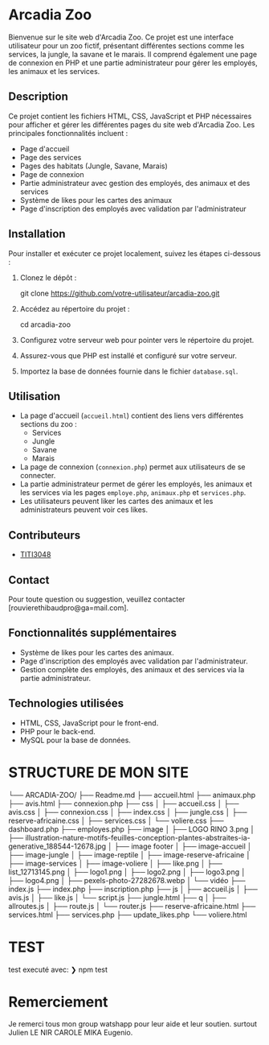 # Arcadia Zoo

Bienvenue sur le site web d'Arcadia Zoo. Ce projet est une interface utilisateur pour un zoo fictif, présentant différentes sections comme les services, la jungle, la savane et le marais. Il comprend également une page de connexion en PHP et une partie administrateur pour gérer les employés, les animaux et les services.

## Description

Ce projet contient les fichiers HTML, CSS, JavaScript et PHP nécessaires pour afficher et gérer les différentes pages du site web d'Arcadia Zoo. Les principales fonctionnalités incluent :
- Page d'accueil
- Page des services
- Pages des habitats (Jungle, Savane, Marais)
- Page de connexion
- Partie administrateur avec gestion des employés, des animaux et des services
- Système de likes pour les cartes des animaux
- Page d'inscription des employés avec validation par l'administrateur

## Installation

Pour installer et exécuter ce projet localement, suivez les étapes ci-dessous :

1. Clonez le dépôt :

    git clone https://github.com/votre-utilisateur/arcadia-zoo.git
  
2. Accédez au répertoire du projet :

    cd arcadia-zoo
 
3. Configurez votre serveur web pour pointer vers le répertoire du projet.
4. Assurez-vous que PHP est installé et configuré sur votre serveur.
5. Importez la base de données fournie dans le fichier `database.sql`.

## Utilisation

- La page d'accueil (`accueil.html`) contient des liens vers différentes sections du zoo :
  - Services
  - Jungle
  - Savane
  - Marais
- La page de connexion (`connexion.php`) permet aux utilisateurs de se connecter.
- La partie administrateur permet de gérer les employés, les animaux et les services via les pages `employe.php`, `animaux.php` et `services.php`.
- Les utilisateurs peuvent liker les cartes des animaux et les administrateurs peuvent voir ces likes.


## Contributeurs

- [TITI3048](https://github.com/TITI3048/ARCADIA-ZOO)

## Contact

Pour toute question ou suggestion, veuillez contacter [rouvierethibaudpro@ga=mail.com].

## Fonctionnalités supplémentaires

- Système de likes pour les cartes des animaux.
- Page d'inscription des employés avec validation par l'administrateur.
- Gestion complète des employés, des animaux et des services via la partie administrateur.

## Technologies utilisées

- HTML, CSS, JavaScript pour le front-end.
- PHP pour le back-end.
- MySQL pour la base de données.

# STRUCTURE DE MON SITE

└── ARCADIA-ZOO/
    ├── Readme.md
    ├── accueil.html
    ├── animaux.php
    ├── avis.html
    ├── connexion.php
    ├── css
    │   ├── accueil.css
    │   ├── avis.css
    │   ├── connexion.css
    │   ├── index.css
    │   ├── jungle.css
    │   ├── reserve-africaine.css
    │   ├── services.css
    │   └── voliere.css
    ├── dashboard.php
    ├── employes.php
    ├── image
    │   ├── LOGO RINO 3.png
    │   ├── illustration-nature-motifs-feuilles-conception-plantes-abstraites-ia-generative_188544-12678.jpg
    │   ├── image footer
    │   ├── image-accueil
    │   ├── image-jungle
    │   ├── image-reptile
    │   ├── image-reserve-africaine
    │   ├── image-services
    │   ├── image-voliere
    │   ├── like.png
    │   ├── list_12713145.png
    │   ├── logo1.png
    │   ├── logo2.png
    │   ├── logo3.png
    │   ├── logo4.png
    │   ├── pexels-photo-27282678.webp
    │   └── vidéo
    ├── index.js
    ├── index.php
    ├── inscription.php
    ├── js
    │   ├── accueil.js
    │   ├── avis.js
    │   ├── like.js
    │   └── script.js
    ├── jungle.html
    ├── q
    │   ├── allroutes.js
    │   ├── route.js
    │   └── router.js
    ├── reserve-africaine.html
    ├── services.html
    ├── services.php
    ├── update_likes.php
    └── voliere.html

# TEST
test executé avec:
❯ npm test

# Remerciement
Je remerci tous mon group watshapp  pour leur aide et leur soutien.
surtout Julien LE NIR CAROLE MIKA Eugenio.
